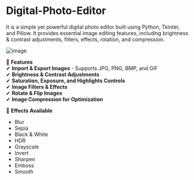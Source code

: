 # Digital-Photo-Editor

It is a simple yet powerful digital photo editor built using Python, Tkinter, and Pillow. It provides essential image editing features, including brightness & contrast adjustments, filters, effects, rotation, and compression.

![image](https://github.com/user-attachments/assets/44355ad3-e90f-49f6-918f-c024b8074fb8)


🚀 **Features**  
✔ **Import & Export Images** - Supports JPG, PNG, BMP, and GIF  
✔ **Brightness & Contrast Adjustments**  
✔ **Saturation, Exposure, and Highlights Controls**  
✔ **Image Filters & Effects**  
✔ **Rotate & Flip Images**  
✔ **Image Compression for Optimization**  

📸 **Effects Available**  
- Blur  
- Sepia  
- Black & White  
- HDR  
- Grayscale  
- Invert  
- Sharpen  
- Emboss  
- Smooth  
